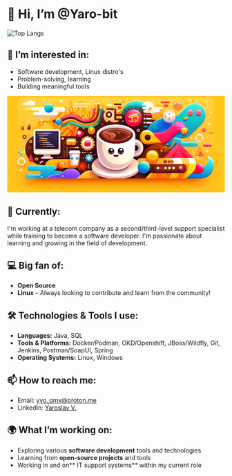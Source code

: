# 👋 Hi, I’m @Yaro-bit

![Top Langs](https://github-readme-stats.vercel.app/api/top-langs/?username=YOUR_GITHUB_USERNAME&layout=compact)

## 👀 I’m interested in:
- Software development, Linux distro's
- Problem-solving, learning
- Building meaningful tools

![Yaro-bit Banner](https://github.com/Yaro-bit/Yaro-bit/blob/main/gpt.jpg)

## 🌱 Currently:
I'm working at a telecom company as a second/third-level support specialist while training to become a software developer. 
I'm passionate about learning and growing in the field of development.

## 💻 Big fan of:
- **Open Source**
- **Linux** – Always looking to contribute and learn from the community!

## 🛠️ Technologies & Tools I use:
- **Languages:** Java, SQL
- **Tools & Platforms:** Docker/Podman, OKD/Openshift, JBoss/Wildfly, Git, Jenkins, Postman/SoapUI, Spring
- **Operating Systems:** Linux, Windows

## 📫 How to reach me:
- Email: [yvo_gmx@proton.me](mailto:yvo_gmx@proton.me)
- LinkedIn: [Yaroslav V.](https://www.linkedin.com/in/yaroslav-v-b7876a211/)

## 🌍 What I’m working on:
- Exploring various **software development** tools and technologies
- Learning from **open-source projects** and tools 
- Working in and on** IT support systems** within my current role
